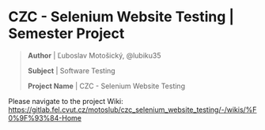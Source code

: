 # CZC - Selenium Website Testing | Semester Project


> **Author** | Ľuboslav Motošický, @lubiku35
>
> **Subject** | Software Testing
>
> **Project Name** | CZC - Selenium Website Testing 

Please navigate to the project Wiki: https://gitlab.fel.cvut.cz/motoslub/czc_selenium_website_testing/-/wikis/%F0%9F%93%84-Home